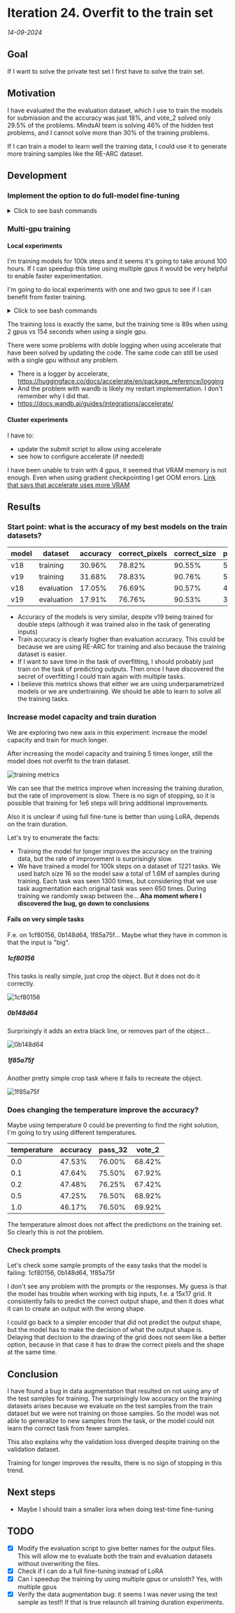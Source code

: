 # Iteration 24. Overfit to the train set

_14-09-2024_

## Goal

If I want to solve the private test set I first have to solve the train set.

## Motivation

I have evaluated the the evaluation dataset, which I use to train the models for submission and the
accuracy was just 18%, and vote_2 solved only 29.5% of the problems. MindsAI team is solving 46% of the
hidden test problems, and I cannot solve more than 30% of the training problems.

If I can train a model to learn well the training data, I could use it to generate more training samples like
the RE-ARC dataset.

## Development

### Implement the option to do full-model fine-tuning

<details>
  <summary>Click to see bash commands</summary>

```bash
python fine-tuning.py \
--model_path=/home/gbarbadillo/data/Qwen2-0.5B-arc \
--no-use_lora \
--learning_rate 2e-5 \
--warmup_ratio 0.1 \
--output_dir /mnt/hdd0/Kaggle/arc24/models/20240915_debug_full_fine-tuning/01_baseline-no-lora_lr2e-5 \
--train_datasets /mnt/hdd0/Kaggle/arc24/data/new_partitions/val_rs7_n-1_small.json output-from-examples-v1 \
--val_dataset /mnt/hdd0/Kaggle/arc24/data/new_partitions/val_rs7_n-1_small.json output-from-examples-v1 \
--grid_encoder "GridShapeEncoder(RowNumberEncoder(MinimalGridEncoder()))" \
--max_steps=500 \
--logging_steps=10 \
--random_seed=7 \
--batch_size=5

python fine-tuning.py \
--model_path=/home/gbarbadillo/data/Qwen2-0.5B-arc \
--lora_r 32 \
--learning_rate 1e-4 \
--warmup_ratio 0.1 \
--output_dir /mnt/hdd0/Kaggle/arc24/models/20240915_debug_full_fine-tuning/02_lora-r-32 \
--train_datasets /mnt/hdd0/Kaggle/arc24/data/new_partitions/val_rs7_n-1_small.json output-from-examples-v1 \
--val_dataset /mnt/hdd0/Kaggle/arc24/data/new_partitions/val_rs7_n-1_small.json output-from-examples-v1 \
--grid_encoder "GridShapeEncoder(RowNumberEncoder(MinimalGridEncoder()))" \
--max_steps=500 \
--logging_steps=10 \
--random_seed=7 \
--batch_size=5
```
</details>

### Multi-gpu training

#### Local experiments

I'm training models for 100k steps and it seems it's going to take around 100 hours. If I can speedup
this time using multiple gpus it would be very helpful to enable faster experimentation.

I'm going to do local experiments with one and two gpus to see if I can benefit from faster training.

<details>
  <summary>Click to see bash commands</summary>

```bash
export CUDA_VISIBLE_DEVICES=0
python fine-tuning.py \
--model_path=/home/gbarbadillo/data/Qwen2-0.5B-arc \
--lora_r 32 \
--learning_rate 1e-4 \
--warmup_ratio 0.1 \
--output_dir /mnt/hdd0/Kaggle/arc24/models/20240918_debug_multi-gpu/01_baseline-1-gpu \
--train_datasets /mnt/hdd0/Kaggle/arc24/data/new_partitions/val_rs7_n-1_small.json output-from-examples-v1 \
--val_dataset /mnt/hdd0/Kaggle/arc24/data/new_partitions/val_rs7_n-1_small.json output-from-examples-v1 \
--grid_encoder "GridShapeEncoder(RowNumberEncoder(MinimalGridEncoder()))" \
--max_steps=50 \
--logging_steps=5 \
--random_seed=7 \
--n_gpus=1 \
--device_map None \
--no-verbose \
--batch_size=16

unset CUDA_VISIBLE_DEVICES
accelerate launch fine-tuning.py \
--model_path=/home/gbarbadillo/data/Qwen2-0.5B-arc \
--lora_r 32 \
--learning_rate 1e-4 \
--warmup_ratio 0.1 \
--output_dir /mnt/hdd0/Kaggle/arc24/models/20240918_debug_multi-gpu/02-2-gpus-accelerate \
--train_datasets /mnt/hdd0/Kaggle/arc24/data/new_partitions/val_rs7_n-1_small.json output-from-examples-v1 \
--val_dataset /mnt/hdd0/Kaggle/arc24/data/new_partitions/val_rs7_n-1_small.json output-from-examples-v1 \
--grid_encoder "GridShapeEncoder(RowNumberEncoder(MinimalGridEncoder()))" \
--max_steps=50 \
--logging_steps=5 \
--random_seed=7 \
--n_gpus=2 \
--device_map None \
--no-verbose \
--batch_size=16
```
</details> 

The training loss is exactly the same, but the training time is 89s when using 2 gpus vs 154 seconds
when using a single gpu.

There were some problems with doble logging when using accelerate that have been solved by updating the code.
The same code can still be used with a single gpu without any problem.

- There is a logger by accelerate, https://huggingface.co/docs/accelerate/en/package_reference/logging
- And the problem with wandb is likely my restart implementation. I don't remember why I did that.
- https://docs.wandb.ai/guides/integrations/accelerate/

#### Cluster experiments

I have to:

- update the submit script to allow using accelerate
- see how to configure accelerate (if needed)

I have been unable to train with 4 gpus, it seemed that VRAM memory is not enough. Even when using gradient checkpointing I get OOM errors.
[Link that says that accelerate uses more VRAM](https://github.com/huggingface/accelerate/issues/1677)

## Results

### Start point: what is the accuracy of my best models on the train datasets?

| model | dataset    | accuracy | correct_pixels | correct_size | pass_32 | vote_2 |
|-------|------------|----------|----------------|--------------|---------|--------|
| v18   | training   | 30.96%   | 78.82%         | 90.55%       | 58.79%  | 49.29% |
| v19   | training   | 31.68%   | 78.83%         | 90.76%       | 59.13%  | 50.38% |
| v18   | evaluation | 17.05%   | 76.69%         | 90.57%       | 40.88%  | 29.80% |
| v19   | evaluation | 17.91%   | 76.76%         | 90.53%       | 38.25%  | 29.55% |

- Accuracy of the models is very similar, despite v19 being trained for double steps (although it was trained also in the task of generating inputs)
- Train accuracy is clearly higher than evaluation accuracy. This could be because we are using RE-ARC
  for training and also because the training dataset is easier.
- If I want to save time in the task of overfitting, I should probably just train on the task of predicting outputs. Then once
  I have discovered the secret of overfitting I could train again with multiple tasks.
- I believe this metrics shows that either we are using underparametrized models or we are undertraining.
  We should be able to learn to solve all the training tasks.

### Increase model capacity and train duration

We are exploring two new axis in this experiment: increase the model capacity and train for much longer.

After increasing the model capacity and training 5 times longer, still the model does not overfit to the train dataset.

![training metrics](res/2024-09-23-06-46-00.png)

We can see that the metrics improve when increasing the training duration, but the rate of improvement is slow. There is no sign of stopping, so it is possible that training for 1e6 steps will bring additional improvements.

Also it is unclear if using full fine-tune is better than using LoRA, depends on the train duration.

Let's try to enumerate the facts:

- Training the model for longer improves the accuracy on the training data, but the rate of improvement
  is surprisingly slow.
- We have trained a model for 100k steps on a dataset of 1221 tasks. We used batch size 16 so the model
  saw a total of 1.6M of samples during training. Each task was seen 1300 times, but considering that
  we use task augmentation each original task was seen 650 times. During training we randomly swap
  between the... **Aha moment where I discovered the bug, go down to conclusions**

#### Fails on very simple tasks

F.e. on 1cf80156, 0b148d64, 1f85a75f... Maybe what they have in common is that the input is "big".

##### 1cf80156

This tasks is really simple, just crop the object. But it does not do it correctly.

![1cf80156](res/2024-09-20-07-58-49.png)

##### 0b148d64

Surprisingly it adds an extra black line, or removes part of the object...

![0b148d64](res/2024-09-20-07-59-38.png)

##### 1f85a75f

Another pretty simple crop task where it fails to recreate the object.

![1f85a75f](res/2024-09-20-08-03-15.png)

### Does changing the temperature improve the accuracy?

Maybe using temperature 0 could be preventing to find the right solution, I'm going to try using different
temperatures.

| temperature | accuracy | pass_32 | vote_2 |
|-------------|----------|---------|--------|
| 0.0         | 47.53%   | 76.00%  | 68.42% |
| 0.1         | 47.64%   | 75.50%  | 67.92% |
| 0.2         | 47.48%   | 76.25%  | 67.42% |
| 0.5         | 47.25%   | 76.50%  | 68.92% |
| 1.0         | 46.17%   | 76.50%  | 69.92% |

The temperature almost does not affect the predictions on the training set. So clearly this is not the problem.

### Check prompts

Let's check some sample prompts of the easy tasks that the model is failing: 1cf80156, 0b148d64, 1f85a75f

I don't see any problem with the prompts or the responses. My guess is that the model has trouble
when working with big inputs, f.e. a 15x17 grid. It consistently fails to predict the correct output
shape, and then it does what it can to create an output with the wrong shape.

I could go back to a simpler encoder that did not predict the output shape, but the model has to make
the decision of what the output shape is. Delaying that decision to the drawing of the grid does not
seem like a better option, because in that case it has to draw the correct pixels and the shape at the same time.

## Conclusion

I have found a bug in data augmentation that resulted on not using any of the test samples for training. The surprisingly low accuracy on the training datasets arises because we evaluate on the test samples from the train
dataset but we were not training on those samples. So the model was not able to generalize to new samples from the task, or the model could not learn the correct task from fewer samples.

This also explains why the validation loss diverged despite training on the validation dataset.

Training for longer improves the results, there is no sign of stopping in this trend.

## Next steps

- Maybe I should train a smaller lora when doing test-time fine-tuning

## TODO

- [x] Modify the evaluation script to give better names for the output files. This will allow me to evaluate
  both the train and evaluation datasets without overwriting the files.
- [x] Check if I can do a full fine-tuning instead of LoRA
- [x] Can I speedup the training by using multiple gpus or unsloth? Yes, with multiple gpus
- [x] Verify the data augmentation bug: it seems I was never using the test sample as test!! If that is true relaunch all training duration experiments.
